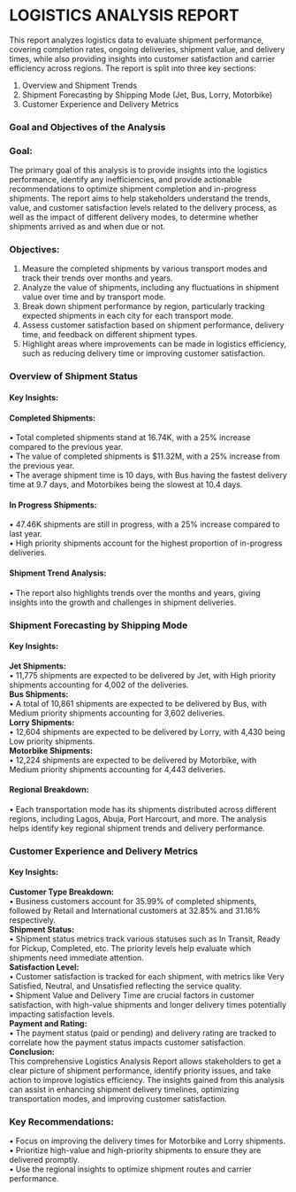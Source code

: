 # **LOGISTICS ANALYSIS REPORT**
This report analyzes logistics data to evaluate shipment performance, covering completion rates, ongoing deliveries, shipment value, and delivery times, while also providing insights into customer satisfaction and carrier efficiency across regions.
The report is split into three key sections:
1.	Overview and Shipment Trends
2.	Shipment Forecasting by Shipping Mode (Jet, Bus, Lorry, Motorbike)
3.	Customer Experience and Delivery Metrics

### **Goal and Objectives of the Analysis**
### Goal:
The primary goal of this analysis is to provide insights into the logistics performance, identify any inefficiencies, and provide actionable recommendations to optimize shipment completion and in-progress shipments. The report aims to help stakeholders understand the trends, value, and customer satisfaction levels related to the delivery process, as well as the impact of different delivery modes, to determine whether shipments arrived as and when due or not.

### Objectives:
1.	Measure the completed shipments by various transport modes and track their trends over months and years.
2.	Analyze the value of shipments, including any fluctuations in shipment value over time and by transport mode.
3.	Break down shipment performance by region, particularly tracking expected shipments in each city for each transport mode.
4.	Assess customer satisfaction based on shipment performance, delivery time, and feedback on different shipment types.
5.	Highlight areas where improvements can be made in logistics efficiency, such as reducing delivery time or improving customer satisfaction.

### Overview of Shipment Status
#### Key Insights:
#### **Completed Shipments:**
•	Total completed shipments stand at 16.74K, with a 25% increase compared to the previous year.  
•	The value of completed shipments is $11.32M, with a 25% increase from the previous year.  
•	The average shipment time is 10 days, with Bus having the fastest delivery time at 9.7 days, and Motorbikes being the slowest at 10.4 days.  

#### **In Progress Shipments:**
•	47.46K shipments are still in progress, with a 25% increase compared to last year.  
•	High priority shipments account for the highest proportion of in-progress deliveries.  

#### **Shipment Trend Analysis:**
•	The report also highlights trends over the months and years, giving insights into the growth and challenges in shipment deliveries.  

### Shipment Forecasting by Shipping Mode
#### Key Insights:
**Jet Shipments:**  
•	11,775 shipments are expected to be delivered by Jet, with High priority shipments accounting for 4,002 of the deliveries.  
**Bus Shipments:**  
•	A total of 10,861 shipments are expected to be delivered by Bus, with Medium priority shipments accounting for 3,602 deliveries.  
**Lorry Shipments:**  
•	12,604 shipments are expected to be delivered by Lorry, with 4,430 being Low priority shipments.  
**Motorbike Shipments:**  
•	12,224 shipments are expected to be delivered by Motorbike, with Medium priority shipments accounting for 4,443 deliveries.  

#### Regional Breakdown:
•	Each transportation mode has its shipments distributed across different regions, including Lagos, Abuja, Port Harcourt, and more. The analysis helps identify key regional shipment trends and delivery performance.  

### Customer Experience and Delivery Metrics
#### Key Insights:
**Customer Type Breakdown:**  
•	Business customers account for 35.99% of completed shipments, followed by Retail and International customers at 32.85% and 31.16% respectively.  
**Shipment Status:**  
•	Shipment status metrics track various statuses such as In Transit, Ready for Pickup, Completed, etc. The priority levels help evaluate which shipments need immediate attention.  
**Satisfaction Level:**  
•	Customer satisfaction is tracked for each shipment, with metrics like Very Satisfied, Neutral, and Unsatisfied reflecting the service quality.  
•	Shipment Value and Delivery Time are crucial factors in customer satisfaction, with high-value shipments and longer delivery times potentially impacting satisfaction levels.  
**Payment and Rating:**  
•	The payment status (paid or pending) and delivery rating are tracked to correlate how the payment status impacts customer satisfaction.  
**Conclusion:**  
This comprehensive Logistics Analysis Report allows stakeholders to get a clear picture of shipment performance, identify priority issues, and take action to improve logistics efficiency. The insights gained from this analysis can assist in enhancing shipment delivery timelines, optimizing transportation modes, and improving customer satisfaction.  

### Key Recommendations:
•	Focus on improving the delivery times for Motorbike and Lorry shipments.  
•	Prioritize high-value and high-priority shipments to ensure they are delivered promptly.  
•	Use the regional insights to optimize shipment routes and carrier performance.  



